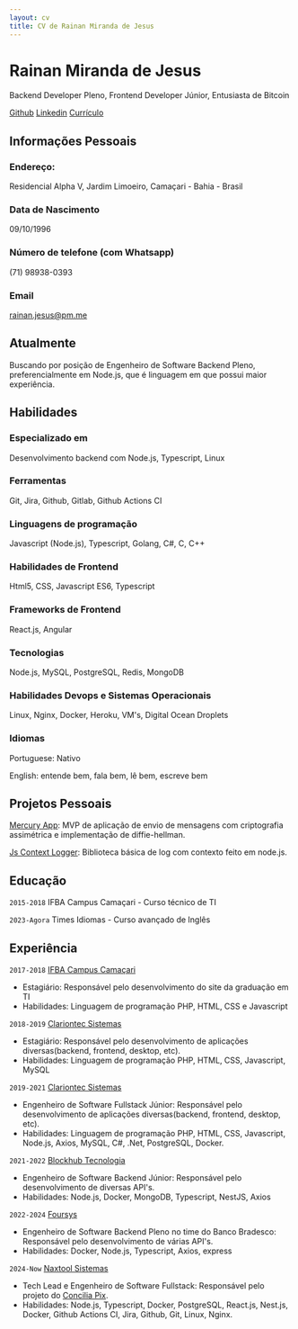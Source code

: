 ```yaml
---
layout: cv
title: CV de Rainan Miranda de Jesus
---
```

# Rainan Miranda de Jesus
Backend Developer Pleno, Frontend Developer Júnior, Entusiasta de Bitcoin

<div id="webaddress">
    <a href="https://github.com/rainanDeveloper" target="_blank">Github</a>
    <a href="https://www.linkedin.com/in/rainanmjesus/" target="_blank">Linkedin</a>
    <a href="https://rainandeveloper.github.io/cv/" target="_blank">Currículo</a>
</div>

## Informações Pessoais

### Endereço: 

Residencial Alpha V, Jardim Limoeiro, Camaçari - Bahia - Brasil

### Data de Nascimento

09/10/1996

### Número de telefone (com Whatsapp)

(71) 98938-0393

### Email

<a href="mailto:rainan.jesus@pm.me">rainan.jesus@pm.me</a>

## Atualmente

Buscando por posição de Engenheiro de Software Backend Pleno, preferencialmente em Node.js, que é linguagem em que possui maior experiência.

## Habilidades

### Especializado em

Desenvolvimento backend com Node.js, Typescript, Linux

### Ferramentas

Git, Jira, Github, Gitlab, Github Actions CI

### Linguagens de programação

Javascript (Node.js), Typescript, Golang, C#, C, C++

### Habilidades de Frontend

Html5, CSS, Javascript ES6, Typescript

### Frameworks de Frontend

React.js, Angular

### Tecnologias

Node.js, MySQL, PostgreSQL, Redis, MongoDB

### Habilidades Devops e Sistemas Operacionais

Linux, Nginx, Docker, Heroku, VM's, Digital Ocean Droplets

### Idiomas

Portuguese: Nativo

English: entende bem, fala bem, lê bem, escreve bem

## Projetos Pessoais

<a href="https://github.com/rainanDeveloper/MercuryApp" target="_blank">Mercury App</a>: MVP de aplicação de envio de mensagens com criptografia assimétrica e implementação de diffie-hellman.

<a href="https://github.com/rainanDeveloper/js-context-logger" target="_blank">Js Context Logger</a>: Biblioteca básica de log com contexto feito em node.js.

## Educação

`2015-2018`
IFBA Campus Camaçari - Curso técnico de TI

`2023-Agora`
Times Idiomas - Curso avançado de Inglês

## Experiência

`2017-2018`
<a href="https://portal.ifba.edu.br/camacari" target="_blank">IFBA Campus Camaçari</a>

- Estagiário: Responsável pelo desenvolvimento do site da graduação em TI
- Habilidades: Linguagem de programação PHP, HTML, CSS e Javascript

`2018-2019`
<a href="http://clariontec.com.br" target="_blank">Clariontec Sistemas</a>

- Estagiário: Responsável pelo desenvolvimento de aplicações diversas(backend, frontend, desktop, etc).
- Habilidades: Linguagem de programação PHP, HTML, CSS, Javascript, MySQL

`2019-2021`
<a href="http://clariontec.com.br" target="_blank">Clariontec Sistemas</a>

- Engenheiro de Software Fullstack Júnior: Responsável pelo desenvolvimento de aplicações diversas(backend, frontend, desktop, etc).
- Habilidades: Linguagem de programação PHP, HTML, CSS, Javascript, Node.js, Axios, MySQL, C#, .Net, PostgreSQL, Docker.

`2021-2022`
<a href="https://www.linkedin.com/company/blockhub-builders" target="_blank">Blockhub Tecnologia</a>

- Engenheiro de Software Backend Júnior: Responsável pelo desenvolvimento de diversas API's.
- Habilidades: Node.js, Docker, MongoDB, Typescript, NestJS, Axios

`2022-2024`
<a href="https://foursys.com.br/" target="_blank">Foursys</a>

- Engenheiro de Software Backend Pleno no time do Banco Bradesco: Responsável pelo desenvolvimento de várias API's.
- Habilidades: Docker, Node.js, Typescript, Axios, express

`2024-Now` 
<a href="https://foursys.com.br/" target="_blank">Naxtool Sistemas</a>

- Tech Lead e Engenheiro de Software Fullstack: Responsável pelo projeto do [Concilia Pix](https://conciliapix.com).
- Habilidades: Node.js, Typescript, Docker, PostgreSQL, React.js, Nest.js, Docker, Github Actions CI, Jira, Github, Git, Linux, Nginx.


<!-- ### Rodapé

Última Atualização: Abril de 2024 -->
